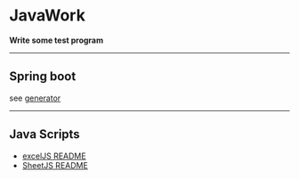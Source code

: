 # JavaWork

**Write some test program**

---
## Spring boot
see [generator](https://github.com/LiyLinL/JavaWork/tree/master/generator)

---
## Java Scripts
* [excelJS README](https://github.com/exceljs/exceljs/blob/HEAD/README_zh.md#%E7%9B%AE%E5%BD%95)
* [SheetJS README](https://github.com/SheetJS/sheetjs)
